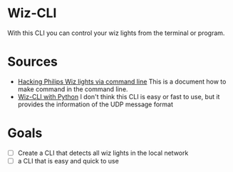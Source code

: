 # Wiz-CLI
With this CLI you can control your wiz lights from the terminal or program.

# Sources

- [Hacking Philips Wiz lights via command line](https://aleksandr.rogozin.us/blog/2021/8/13/hacking-philips-wiz-lights-via-command-line)
  This is a document how to make command in the command line.
- [Wiz-CLI with Python](https://github.com/infinityInfinite/philips-wiz-CLI)
  I don't think this CLI is easy or fast to use, but it provides the information of the UDP message format

# Goals 

- [ ] Create a CLI that detects all wiz lights in the local network
- [ ] a CLI that is easy and quick to use
